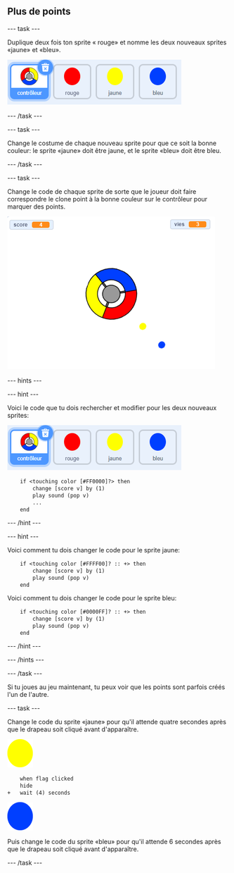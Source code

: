 ## Plus de points

--- task ---

Duplique deux fois ton sprite « rouge» et nomme les deux nouveaux sprites «jaune» et «bleu».

![capture d’écran](images/dots-more-dots.png)

--- /task ---

--- task ---

Change le costume de chaque nouveau sprite pour que ce soit la bonne couleur: le sprite «jaune» doit être jaune, et le sprite «bleu» doit être bleu.

--- /task ---

--- task ---

Change le code de chaque sprite de sorte que le joueur doit faire correspondre le clone point à la bonne couleur sur le contrôleur pour marquer des points.

![capture d'écran](images/dots-all-test.png)

--- hints ---


--- hint ---

Voici le code que tu dois rechercher et modifier pour les deux nouveaux sprites:

![capture d'écran](images/dots-more-dots.png)

```blocks3
    if <touching color [#FF0000]?> then
		change [score v] by (1)
		play sound (pop v)
        ...
	end
```

--- /hint ---

--- hint ---

Voici comment tu dois changer le code pour le sprite jaune:

```blocks3
    if <touching color [#FFFF00]? :: +> then
        change [score v] by (1)
        play sound (pop v)
	end
```

Voici comment tu dois changer le code pour le sprite bleu:

```blocks3
    if <touching color [#0000FF]? :: +> then
        change [score v] by (1)
        play sound (pop v)
	end
```

--- /hint ---

--- /hints ---

--- /task ---

Si tu joues au jeu maintenant, tu peux voir que les points sont parfois créés l'un de l'autre.

--- task ---

Change le code du sprite «jaune» pour qu'il attende quatre secondes après que le drapeau soit cliqué avant d'apparaître.

![Point jaune](images/yellow-sprite.png)

```blocks3
    when flag clicked
	hide
+	wait (4) seconds
```

![Point bleu](images/blue-sprite.png)

Puis change le code du sprite «bleu» pour qu'il attende 6 secondes après que le drapeau soit cliqué avant d'apparaître.

--- /task ---